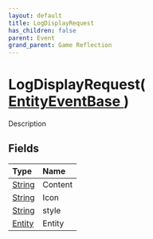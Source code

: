 ```yaml
---
layout: default
title: LogDisplayRequest
has_children: false
parent: Event
grand_parent: Game Reflection
---
```

# LogDisplayRequest( [ EntityEventBase ](/riftbreaker-wiki/docs/game-reflection/events/entity_event_base/) )
Description 

## Fields

| Type | Name |
|:----------|:--------------|
| [String](/riftbreaker-wiki/docs/game-reflection/components/string/) | Content |
| [String](/riftbreaker-wiki/docs/game-reflection/components/string/) | Icon |
| [String](/riftbreaker-wiki/docs/game-reflection/components/string/) | style |
| [Entity](/riftbreaker-wiki/docs/game-reflection/classes/entity/) | Entity |

